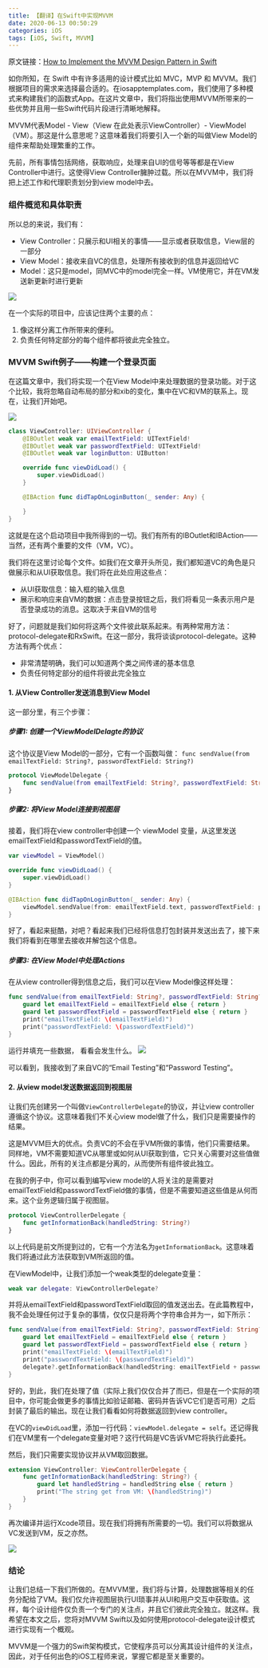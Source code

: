 ```yaml
---
title: 【翻译】在Swift中实现MVVM
date: 2020-06-13 00:50:29
categories: iOS
tags: [iOS, Swift, MVVM]
---
```


原文链接：[How to Implement the MVVM Design Pattern in Swift](https://www.iosapptemplates.com/blog/ios-development/mvvm-swift)

如你所知，在 Swift 中有许多适用的设计模式比如 MVC，MVP 和 MVVM。我们根据项目的需求来选择最合适的。在iosapptemplates.com，我们使用了多种模式来构建我们的函数式App。在这片文章中，我们将指出使用MVVM所带来的一些优势并且用一些Swift代码片段进行清晰地解释。

MVVM代表Model - View（View 在此处表示ViewController）- ViewModel（VM）。那这是什么意思呢？这意味着我们将要引入一个新的叫做View Model的组件来帮助处理繁重的工作。

先前，所有事情包括网络，获取响应，处理来自UI的信号等等都是在View Controller中进行。这使得View Controller臃肿过载。所以在MVVM中，我们将把上述工作和代理职责划分到view model中去。

### 组件概览和具体职责
所以总的来说，我们有：
- View Controller：只展示和UI相关的事情——显示或者获取信息，View层的一部分
- View Model：接收来自VC的信息，处理所有接收到的信息并返回给VC
- Model：这只是model，同MVC中的model完全一样。VM使用它，并在VM发送新更新时进行更新

![](https://www.iosapptemplates.com/wp-content/uploads/2019/03/Screen-Shot-2019-03-17-at-8.25.44-PM.png)

在一个实际的项目中，应该记住两个主要的点：
1. 像这样分离工作所带来的便利。
2. 负责任何特定部分的每个组件都将彼此完全独立。

### MVVM Swift例子——构建一个登录页面
在这篇文章中，我们将实现一个在View Model中来处理数据的登录功能。对于这个比较，我将忽略自动布局的部分和xib的变化，集中在VC和VM的联系上。现在，让我们开始吧。

![](https://www.iosapptemplates.com/wp-content/uploads/2019/03/Screen-Shot-2019-03-17-at-8.29.18-PM.png)

``` swift
class ViewController: UIViewController {
    @IBOutlet weak var emailTextField: UITextField!
    @IBOutlet weak var passwordTextField: UITextField!
    @IBOutlet weak var loginButton: UIButton!

    override func viewDidLoad() {
        super.viewDidLoad()
    }

    @IBAction func didTapOnLoginButton(_ sender: Any) {

    }
}
```

这就是在这个启动项目中我所得到的一切。我们有所有的IBOutlet和IBAction——当然，还有两个重要的文件（VM，VC）。

我们将在这里讨论每个文件。如我们在文章开头所见，我们都知道VC的角色是只做展示和从UI获取信息。我们将在此处应用这些点：
- 从UI获取信息：输入框的输入信息
- 展示和响应来自VM的数据：点击登录按钮之后，我们将看见一条表示用户是否登录成功的消息。这取决于来自VM的信号

好了，问题就是我们如何将这两个文件彼此联系起来。有两种常用方法：protocol-delegate和RxSwift。在这一部分，我将谈谈protocol-delegate。这种方法有两个优点：
- 非常清楚明确，我们可以知道两个类之间传递的基本信息
- 负责任何特定部分的组件将彼此完全独立

#### 1. 从View Controller发送消息到View Model
这一部分里，有三个步骤：
##### 步骤1: 创建一个ViewModelDelagte的协议
这个协议是View Model的一部分，它有一个函数叫做：
`func sendValue(from emailTextField: String?, passwordTextField: String?)`

``` swift
protocol ViewModelDelegate {
    func sendValue(from emailTextField: String?, passwordTextField: String?)
}
```
##### 步骤2: 将View Model连接到视图层
接着，我们将在view controller中创建一个 viewModel 变量，从这里发送emailTextField和passwordTextField的值。
``` swift
var viewModel = ViewModel()

override func viewDidLoad() {
    super.viewDidLoad()
}

@IBAction func didTapOnLoginButton(_ sender: Any) {
    viewModel.sendValue(from: emailTextField.text, passwordTextField: passwordTextField.text)
}
```
好了，看起来挺酷，对吧？看起来我们已经将信息打包封装并发送出去了，接下来我们将看到在哪里去接收并解包这个信息。

##### 步骤3: 在View Model中处理Actions
在从view controller得到信息之后，我们可以在View Model像这样处理：
``` swift
func sendValue(from emailTextField: String?, passwordTextField: String?) {
    guard let emailTextField = emailTextField else { return }
    guard let passwordTextField = passwordTextField else { return }
    print("emailTextField: \(emailTextField)")
    print("passwordTextField: \(passwordTextField)")
}
```
运行并填充一些数据， 看看会发生什么。
![](https://www.iosapptemplates.com/wp-content/uploads/2019/03/Screen-Shot-2019-03-17-at-8.37.43-PM.png)

可以看到，我接收到了来自VC的“Email Testing”和“Password Testing”。

#### 2. 从view model发送数据返回到视图层
让我们先创建另一个叫做`ViewControllerDelegate`的协议，并让view controller遵循这个协议。这意味着我们不关心view model做了什么，我们只是需要操作的结果。

这是MVVM巨大的优点。负责VC的不会在乎VM所做的事情，他们只需要结果。同样地，VM不需要知道VC从哪里或如何从UI获取到值，它只关心需要对这些值做什么。因此，所有的关注点都是分离的，从而使所有组件彼此独立。

在我的例子中，你可以看到编写view model的人将关注的是需要对emailTextField和passwordTextField做的事情，但是不需要知道这些值是从何而来。这个业务逻辑归属于视图层。

``` swift
protocol ViewControllerDelegate {
    func getInformationBack(handledString: String?)
}
```
以上代码是前文所提到过的，它有一个方法名为`getInformationBack`。这意味着我们将通过此方法获取到VM所返回的值。

在ViewModel中，让我们添加一个weak类型的delegate变量：
``` swift
weak var delegate: ViewControllerDelegate?
```
并将从emailTextField和passwordTextField取回的值发送出去。在此篇教程中，我不会处理任何过于复杂的事情，仅仅只是将两个字符串合并为一，如下所示：
``` swift
func sendValue(from emailTextField: String?, passwordTextField: String?) {
    guard let emailTextField = emailTextField else { return }
    guard let passwordTextField = passwordTextField else { return }
    print("emailTextField: \(emailTextField)")
    print("passwordTextField: \(passwordTextField)")
    delegate?.getInformationBack(handledString: emailTextField + passwordTextField)
}
```
好的，到此，我们在处理了值（实际上我们仅仅合并了而已，但是在一个实际的项目中，你可能会做更多的事情比如验证邮箱、密码并告诉VC它们是否可用）之后封装了最后的输出。现在让我们看看如何将数据返回到view controller。

在VC的`viewDidLoad`里，添加一行代码：`viewModel.delegate = self`。还记得我们在VM里有一个delegate变量对吧？这行代码是VC告诉VM它将执行此委托。

然后，我们只需要实现协议并从VM取回数据。
``` swift
extension ViewController: ViewControllerDelegate {
    func getInformationBack(handledString: String?) {
        guard let handledString = handledString else { return }
        print("The string get from VM: \(handledString)")
    }
}
```
再次编译并运行Xcode项目。现在我们将拥有所需要的一切。我们可以将数据从VC发送到VM，反之亦然。

![](https://www.iosapptemplates.com/wp-content/uploads/2019/03/Screen-Shot-2019-03-17-at-8.52.33-PM.png)

### 结论

让我们总结一下我们所做的。在MVVM里，我们将与计算，处理数据等相关的任务分配给了VM。我们仅允许视图层执行UI琐事并从UI和用户交互中获取值。这样，每个设计组件仅负责一个专门的关注点，并且它们彼此完全独立。就这样。我希望在本文之后，您将对MVVM Swift以及如何使用protocol-delegate设计模式进行实现有一个概观。

MVVM是一个强力的Swift架构模式，它使程序员可以分离其设计组件的关注点，因此，对于任何出色的iOS工程师来说，掌握它都是至关重要的。